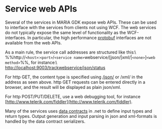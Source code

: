 # Service web APIs

Several of the services in MARIA GDK expose web APIs. These can be used to interface with the services from clients not using WCF. The web services do not typically expose the same level of functionality as the WCF-interfaces. In particular, the high performance [protobuf](https///code.google.com/p/protobuf/) interfaces are not available from the web APIs.

As a main rule, the service call addresses are structured like this:\\
%%http://`<host>`:`<port>`/`<service name>`webservice/[json/|xml/|`<none>`]`<web method>`%%, for instance:\\
[http://localhost:9003/trackwebservice/json/status](http://localhost:9003/trackwebservice/json/status)

For http GET, the content type is specified using [/json/](http://json.org/) or /xml/ in the address as seen above. http GET requests can be entered directly in a browser, and the result will be displayed as plain json/xml.

For http POST/PUT/DELETE, use a web debugging tool, for instance [http://www.telerik.com/fiddler](http://www.telerik.com/fiddler).

Many of the services uses [data contracts](http://msdn.microsoft.com/en-us/library/ms733127(v=vs.110).aspx) in .net to define input types and return types. Output generation and input parsing in json and xml-formats is handled by the data contract serializers.


